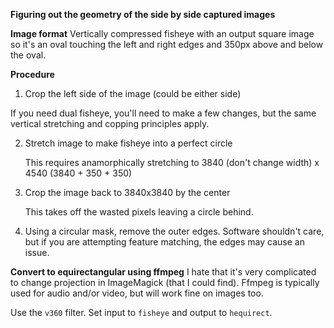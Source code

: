**Figuring out the geometry of the side by side captured images**

**Image format**
Vertically compressed fisheye with an output square image so it's an oval touching the left and right edges and 350px above and below the oval.

**Procedure**
1. Crop the left side of the image (could be either side)

  If you need dual fisheye, you'll need to make a few changes, but the same vertical stretching and copping principles apply.

2. Stretch image to make fisheye into a perfect circle

   This requires anamorphically stretching to 3840 (don't change width) x 4540 (3840 + 350 + 350)
3. Crop the image back to 3840x3840 by the center

    This takes off the wasted pixels leaving a circle behind.

4. Using a circular mask, remove the outer edges. Software shouldn't care, but if you are attempting feature matching, the edges may cause an issue.


**Convert to equirectangular using ffmpeg**
I hate that it's very complicated to change projection in ImageMagick (that I could find). Ffmpeg is typically used for audio and/or video, but will work fine on images too.

Use the `v360` filter.  Set input to `fisheye` and output to `hequirect`.
